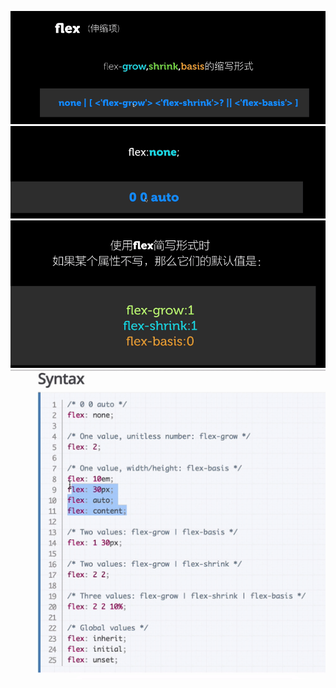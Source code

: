![](/assets/import35.png)![](/assets/import36.png)![](/assets/import37.png)![](/assets/import38.png)


